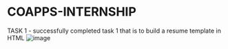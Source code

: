 # COAPPS-INTERNSHIP
TASK 1 - successfully completed task 1 that is to build a resume template in HTML
![image](https://github.com/ManiMeghana2200/COAPPS-INTERNSHIP/assets/125481090/6ea59cd3-fd97-4c6e-887b-4a80d0a0f992)
